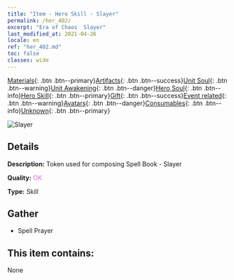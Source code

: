 ```yaml
---
title: "Item - Hero Skill - Slayer"
permalink: /her_402/
excerpt: "Era of Chaos  Slayer"
last_modified_at: 2021-04-26
locale: en
ref: "her_402.md"
toc: false
classes: wide
---
```

 [Materials](/Items/){: .btn .btn--primary}[Artifacts](/Items/Artifacts/){: .btn .btn--success}[Unit Soul](/Items/UnitSoul/){: .btn .btn--warning}[Unit Awakening](/Items/UnitAwakening/){: .btn .btn--danger}[Hero Soul](/Items/HeroSoul/){: .btn .btn--info}[Hero Skill](/Items/HeroSkill/){: .btn .btn--primary}[Gift](/Items/Gift/){: .btn .btn--success}[Event related](/Items/Events/){: .btn .btn--warning}[Avatars](/Items/Avatars/){: .btn .btn--danger}[Consumables](/Items/Consumables/){: .btn .btn--info}[Unknown](/Items/Unknown/){: .btn .btn--primary}

 ![Slayer](/images/t/ps_tuluchengxing.png)

## Details
 **Description:** Token used for composing Spell Book - Slayer

 **Quality:** <span style="color: #DA70D6">OK</span>

 **Type:** Skill

## Gather

*    Spell Prayer 

## This item contains:

  None

